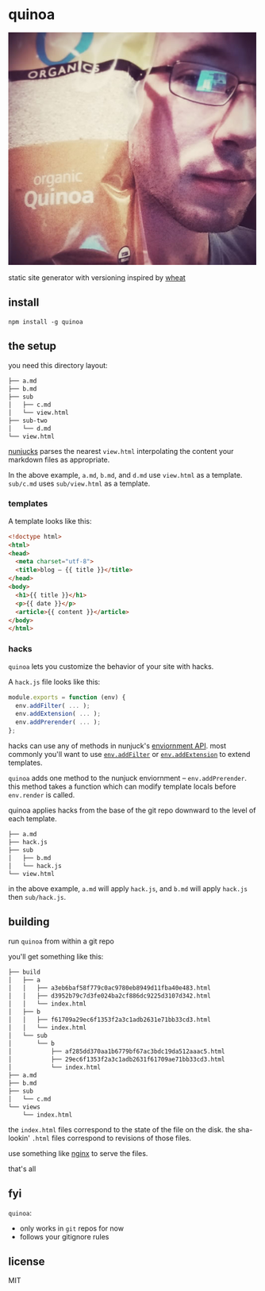 # quinoa

![selfie of @btford with a bag of quinoa](/quinoa.jpg)

static site generator with versioning inspired by [wheat](https://github.com/creationix/wheat)


## install

```
npm install -g quinoa
```


## the setup

you need this directory layout:

```
├── a.md
├── b.md
├── sub
│   ├── c.md
│   └── view.html
├── sub-two
│   └── d.md
└── view.html
```

[nunjucks](http://jlongster.github.io/nunjucks/) parses the nearest `view.html` interpolating
the content your markdown files as appropriate.

In the above example, `a.md`, `b.md`, and `d.md` use `view.html` as a template.
`sub/c.md` uses `sub/view.html` as a template.

### templates

A template looks like this:

```html
<!doctype html>
<html>
<head>
  <meta charset="utf-8">
  <title>blog – {{ title }}</title>
</head>
<body>
  <h1>{{ title }}</h1>
  <p>{{ date }}</p>
  <article>{{ content }}</article>
</body>
</html>
```

### hacks
`quinoa` lets you customize the behavior of your site with hacks.

A `hack.js` file looks like this:

```javascript
module.exports = function (env) {
  env.addFilter( ... );
  env.addExtension( ... );
  env.addPrerender( ... );
};
```

hacks can use any of methods in nunjuck's [enviornment API](http://jlongster.github.io/nunjucks/api.html#environment).
most commonly you'll want to use [`env.addFilter`](http://jlongster.github.io/nunjucks/api.html#addfilter) or [`env.addExtension`](http://jlongster.github.io/nunjucks/api.html#addfilter) to extend templates.

`quinoa` adds one method to the nunjuck enviornment – `env.addPrerender`.
this method takes a function which can modify template locals before `env.render` is called.

quinoa applies hacks from the base of the git repo downward to the level of each template.

```
├── a.md
├── hack.js
├── sub
│   ├── b.md
│   └── hack.js
└── view.html
```

in the above example, `a.md` will apply `hack.js`, and `b.md` will apply `hack.js` then `sub/hack.js`.


## building

run `quinoa` from within a git repo

you'll get something like this:

```
├── build
│   ├── a
│   │   ├── a3eb6baf58f779c0ac9780eb8949d11fba40e483.html
│   │   ├── d3952b79c7d3fe024ba2cf886dc9225d3107d342.html
│   │   └── index.html
│   ├── b
│   │   ├── f61709a29ec6f1353f2a3c1adb2631e71bb33cd3.html
│   │   └── index.html
│   └── sub
│       └── b
│           ├── af285dd370aa1b6779bf67ac3bdc19da512aaac5.html
│           ├── 29ec6f1353f2a3c1adb2631f61709ae71bb33cd3.html
│           └── index.html
├── a.md
├── b.md
├── sub
│   └── c.md
└── views
    └── index.html
```

the `index.html` files correspond to the state of the file on the disk.
the sha-lookin' `.html` files correspond to revisions of those files.

use something like [nginx](http://nginx.org/) to serve the files.

that's all


## fyi

`quinoa`:

* only works in `git` repos for now
* follows your gitignore rules


## license
MIT
